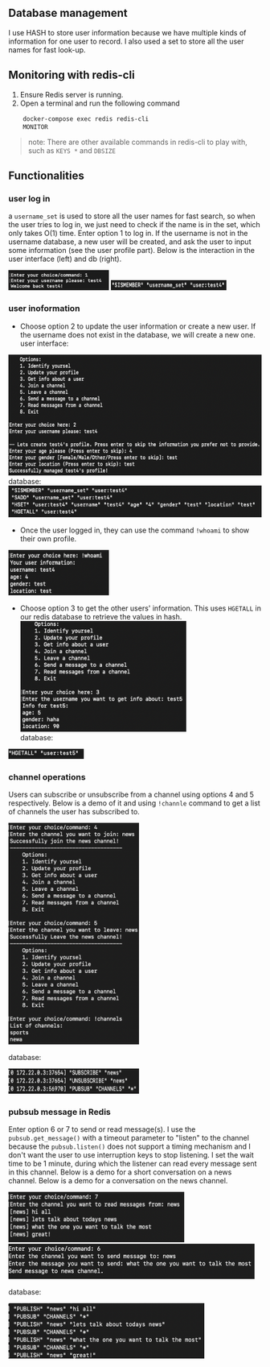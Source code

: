 
## Database management
I use HASH to store user information because we have multiple kinds of information for one user to record. I also used a set to store all the user names for fast look-up. 

## Monitoring with redis-cli
1. Ensure Redis server is running.
2. Open a terminal and run the following command
```
    docker-compose exec redis redis-cli
    MONITOR
 ```
>note: There are other available commands in redis-cli to play with, such as `KEYS *` and `DBSIZE`

## Functionalities
### user log in
a `username_set` is used to store all the user names for fast search, so when the user tries to log in, we just need to check if the name is in the set, which only takes O(1) time. Enter option 1 to log in. If the username is not in the username database, a new user will be created, and ask the user to input some information (see the user profile part). Below is the interaction in the user interface (left) and db (right).

<img src="screenshots/ui_identify.png" alt="ui_1. identify yourself" width="200" height="40"/>

<img src="screenshots/db_identify.png" alt="db_1. identify yourself" width="230" height="20"/>

### user inoformation
- Choose option 2 to update the user information or create a new user. If the username does not exist in the database, we will create a new one. <div></div>
user interface:
<img src="screenshots/ui_create_new_profile.png" alt="ui_2. update profile" width="530" height="240"/>
database:
<img src="screenshots/db_create_new_profile.png" alt="db_2. update profile" width="550" height="63"/>

- Once the user logged in, they can use the command `!whoami` to show their own profile.<div></div>
<img src="screenshots/cmd_whoami.png" alt="whoami" width="200" height="90"/>

- Choose option 3 to get the other users' information. This uses `HGETALL` in our redis database to retrieve the values in hash. <div></div>
<img src="screenshots/ui_get_user_info.png" alt="ui_3. get info about a user" width="330" height="220"/><div></div>
database:<div></div>
<img src="screenshots/db_get_user_info.png" alt="db_3. get info about a user" width="150" height="20"/>

### channel operations
Users can subscribe or unsubscribe from a channel using options 4 and 5 respectively. Below is a demo of it and using `!channle` command to get a list of channels the user has subscribed to. <div></div>
<img src="screenshots/ui_channel.png" alt="ui_4/5. channel" width="260" height="440"/>

database:<div></div>
<img src="screenshots/db_channel.png" alt="db_4/5. channel" width="260" height="50"/>


### pubsub message in Redis

Enter option 6 or 7 to send or read message(s). I use the `pubsub.get_message()` with a timeout parameter to "listen" to the channel because the `pubsub.listen()` does not support a timing mechanism and I don't want the user to use interruption keys to stop listening. I set the wait time to be 1 minute, during which the listener can read every message sent in this channel. Below is a demo for a short conversation on a news channel. Below is a demo for a conversation on the news channel.<div></div>
<img src="screenshots/ui_read_message.png" alt="read message in channel" width="350" height="100"/>
<img src="screenshots/ui_send_message.png" alt="ui_6/7. send message in channel" width="490" height="70"/>

database:<div></div>
<img src="screenshots/db_message.png" alt="messages in channel on db end" width="390" height="110"/>
